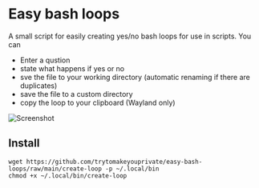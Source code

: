 # Easy bash loops
A small script for easily creating yes/no bash loops for use in scripts. You can

- Enter a qustion
- state what happens if yes or no
- sve the file to your working directory (automatic renaming if there are duplicates)
- save the file to a custom directory
- copy the loop to your clipboard (Wayland only)

![Screenshot](https://github.com/trytomakeyouprivate/easy-bash-loops/blob/main/bash-loops.png)

## Install

```
wget https://github.com/trytomakeyouprivate/easy-bash-loops/raw/main/create-loop -p ~/.local/bin
chmod +x ~/.local/bin/create-loop
```

